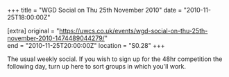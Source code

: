 +++
title = "WGD Social on Thu 25th November 2010"
date = "2010-11-25T18:00:00Z"

[extra]
original = "https://uwcs.co.uk/events/wgd-social-on-thu-25th-november-2010-1474489044279/"    
end = "2010-11-25T20:00:00Z"
location = "S0.28"
+++

The usual weekly social. If you wish to sign up for the 48hr competition the following day, turn up here to sort groups in which you'll work.

